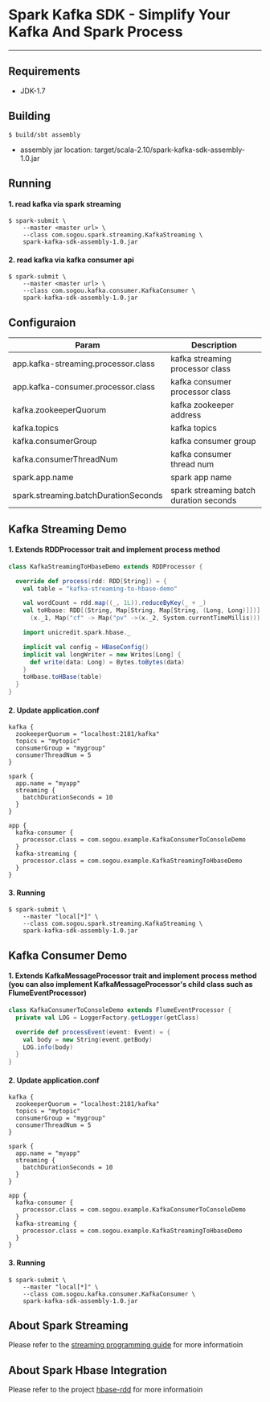 # Spark Kafka SDK - Simplify Your Kafka And Spark Process

---


## Requirements

* JDK-1.7

## Building

```
$ build/sbt assembly
```

* assembly jar location: target/scala-2.10/spark-kafka-sdk-assembly-1.0.jar

## Running

#### 1. read kafka via spark streaming

```
$ spark-submit \
	--master <master url> \
	--class com.sogou.spark.streaming.KafkaStreaming \
	spark-kafka-sdk-assembly-1.0.jar
```

#### 2. read kafka via kafka consumer api

```
$ spark-submit \
	--master <master url> \
	--class com.sogou.kafka.consumer.KafkaConsumer \
	spark-kafka-sdk-assembly-1.0.jar
```

## Configuraion

| Param | Description |
| ------------ | ----------- |
| app.kafka-streaming.processor.class | kafka streaming processor class |
| app.kafka-consumer.processor.class | kafka consumer processor class |
| kafka.zookeeperQuorum | kafka zookeeper address |
| kafka.topics | kafka topics |
| kafka.consumerGroup | kafka consumer group |
| kafka.consumerThreadNum | kafka consumer thread num |
| spark.app.name | spark app name |
| spark.streaming.batchDurationSeconds | spark streaming batch duration seconds |


## Kafka Streaming Demo

#### 1. Extends RDDProcessor trait and implement process method

```scala
class KafkaStreamingToHbaseDemo extends RDDProcessor {

  override def process(rdd: RDD[String]) = {
    val table = "kafka-streaming-to-hbase-demo"

    val wordCount = rdd.map((_, 1L)).reduceByKey(_ + _)
    val toHbase: RDD[(String, Map[String, Map[String, (Long, Long)]])] = wordCount.map(x =>
      (x._1, Map("cf" -> Map("pv" ->(x._2, System.currentTimeMillis)))))

    import unicredit.spark.hbase._

    implicit val config = HBaseConfig()
    implicit val longWriter = new Writes[Long] {
      def write(data: Long) = Bytes.toBytes(data)
    }
    toHbase.toHBase(table)
  }
}
```

#### 2. Update application.conf

```
kafka {
  zookeeperQuorum = "localhost:2181/kafka"
  topics = "mytopic"
  consumerGroup = "mygroup"
  consumerThreadNum = 5
}

spark {
  app.name = "myapp"
  streaming {
    batchDurationSeconds = 10
  }
}

app {
  kafka-consumer {
    processor.class = com.sogou.example.KafkaConsumerToConsoleDemo
  }
  kafka-streaming {
    processor.class = com.sogou.example.KafkaStreamingToHbaseDemo
  }
}
```

#### 3. Running

```
$ spark-submit \
	--master "local[*]" \
	--class com.sogou.spark.streaming.KafkaStreaming \
	spark-kafka-sdk-assembly-1.0.jar
```

## Kafka Consumer Demo

#### 1. Extends KafkaMessageProcessor trait and implement process method (you can also implement KafkaMessageProcessor's child class such as FlumeEventProcessor)

```scala
class KafkaConsumerToConsoleDemo extends FlumeEventProcessor {
  private val LOG = LoggerFactory.getLogger(getClass)

  override def processEvent(event: Event) = {
    val body = new String(event.getBody)
    LOG.info(body)
  }
}
```

#### 2. Update application.conf

```
kafka {
  zookeeperQuorum = "localhost:2181/kafka"
  topics = "mytopic"
  consumerGroup = "mygroup"
  consumerThreadNum = 5
}

spark {
  app.name = "myapp"
  streaming {
    batchDurationSeconds = 10
  }
}

app {
  kafka-consumer {
    processor.class = com.sogou.example.KafkaConsumerToConsoleDemo
  }
  kafka-streaming {
    processor.class = com.sogou.example.KafkaStreamingToHbaseDemo
  }
}
```

#### 3. Running

```
$ spark-submit \
	--master "local[*]" \
	--class com.sogou.kafka.consumer.KafkaConsumer \
	spark-kafka-sdk-assembly-1.0.jar
```

## About Spark Streaming

Please refer to the [streaming programming guide](http://spark.apache.org/docs/latest/streaming-programming-guide.html) for more informatioin

## About Spark Hbase Integration

Please refer to the project [hbase-rdd](http://gitlab.dev.sogou-inc.com/sogou-spark/hbase-rdd) for more informatioin